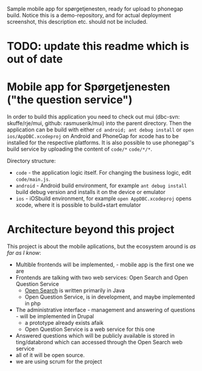 Sample mobile app for spørgetjenesten, ready for upload to phonegap build.
Notice this is a demo-repository, and for actual deployment
screenshot, this description etc. should not be included.

# TODO: update this readme which is out of date




# Mobile app for Spørgetjenesten ("the question service")

In order to build this application you need to check out mui (dbc-svn: skuffe/rje/mui, github: rasmuserik/mui) into the parent directory.
Then the application can be build with either `cd android; ant debug install` or `open ios/AppDBC.xcodeproj` on Android and PhoneGap for xcode has to be installed for the respective platforms.
It is also possible to use phonegap''s build service by uploading the content of `code/*` `code/*/*`.

Directory structure:
- `code` - the application logic itself. For changing the business logic, edit `code/main.js`.
- `android` - Android build environment, for example `ant debug install` build debug version and installs it on the device or emulator
- `ios` - iOSbuild environment, for example `open AppDBC.xcodeproj` opens xcode, where it is possible to build+start emulator

# Architecture beyond this project

This project is about the mobile aplications, but the ecosystem around is _as far as I know_:

- Multible frontends will be implemented, - mobile app is the first one we are
- Frontends are talking with two web services: Open Search and Open Question Service
    - [Open Search](http://oss.dbc.dk/plone/software/open-search) is written primarily in Java
    - Open Question Service, is in development, and maybe implemented in php
- The administrative interface - management and answering of questions - will be implemented in Drupal
    - a prototype already exists afaik
    - Open Question Service is a web service for this one
- Answered questions which will be publicly available is stored in ting/databrond which can accessed through the Open Search web service
- all of it will be open source.
- we are using scrum for the project
